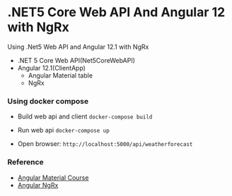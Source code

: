 # .NET5 Core Web API And Angular 12 with NgRx
Using .Net5 Web API and Angular 12.1 with NgRx
+ .NET 5 Core Web API(Net5CoreWebAPI)
+ Angular 12.1(ClientApp)
    - Angular Material table
    - NgRx


### Using docker compose
+ Build web api and client
    `docker-compose build`

+ Run web api
    `docker-compose up`

+ Open browser:
    `http://localhost:5000/api/weatherforecast`

### Reference
+ [Angular Material Course](https://github.com/angular-university/angular-material-course/tree/2-data-table-finished)
+ [Angular NgRx](https://www.positronx.io/angular-server-side-pagination-with-ngx-pagination-example/)